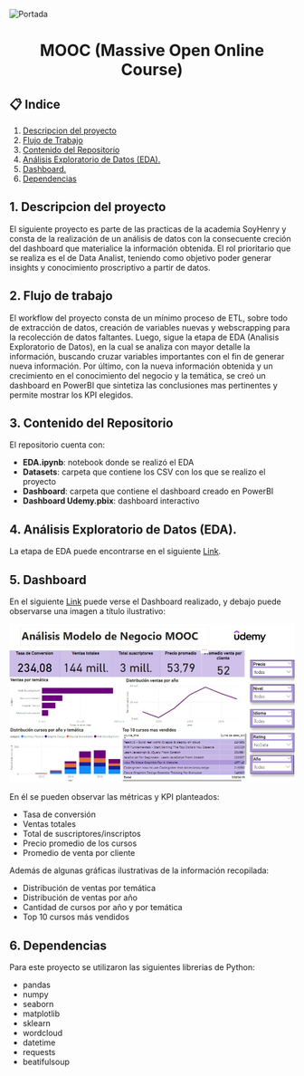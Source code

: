 ![Portada](https://www.dqsconsulting.com/wp-content/uploads/2021/09/como-hacer-un-analisis-de-datos.jpg)

<h1 align="center">  MOOC (Massive Open Online Course) </h1>

## 📋 Indice
1. [Descripcion del proyecto](#descripcion)
2. [Flujo de Trabajo](#workflow)
3. [Contenido del Repositorio](#con)
4. [Análisis Exploratorio de Datos (EDA).](#eda)
5. [Dashboard.](#dash)
6. [Dependencias](#depen)


## 1. Descripcion del proyecto <a name="descripcion"></a>

El siguiente proyecto es parte de las practicas de la academia SoyHenry y consta de la realización de un análisis de datos con la consecuente creción del dashboard que materialice la información obtenida. El rol prioritario que se realiza es el de Data Analist, teniendo como objetivo poder generar insights y conocimiento proscriptivo a partir de datos.

## 2. Flujo de trabajo <a name="workflow"></a>

El workflow del proyecto consta de un mínimo proceso de ETL, sobre todo de extracción de datos, creación de variables nuevas y webscrapping para la recolección de datos faltantes. Luego, sigue la etapa de EDA (Analisis Exploratorio de Datos), en la cual se analiza con mayor detalle la información, buscando cruzar variables importantes con el fin de generar nueva información. Por último, con la nueva información obtenida y un crecimiento en el conocimiento del negocio y la temática, se creó un dashboard en PowerBI que sintetiza las conclusiones mas pertinentes y permite mostrar los KPI elegidos. 

## 3. Contenido del Repositorio <a name="con"></a>

El repositorio cuenta con:

+ **EDA.ipynb**: notebook donde se realizó el EDA
+ **Datasets**: carpeta que contiene los CSV con los que se realizo el proyecto
+ **Dashboard**: carpeta que contiene el dashboard creado en PowerBI
+ **Dashboard Udemy.pbix**: dashboard interactivo

## 4. Análisis Exploratorio de Datos (EDA). <a name="eda"></a>

La etapa de EDA puede encontrarse en el siguiente [Link](https://github.com/RoNovau/MOOC/blob/main/EDA.ipynb).

## 5. Dashboard <a name="dash"></a>

En el siguiente [Link](https://github.com/RoNovau/MOOC/blob/main/Dashboard/Dashboard%20Udemy.pbix) puede verse el Dashboard realizado, y debajo puede observarse una imagen a título ilustrativo: 

![Dashboard](https://github.com/RoNovau/MOOC/blob/main/assets/Dashboard_img.jpeg)

En él se pueden observar las métricas y KPI planteados:

* Tasa de conversión
* Ventas totales
* Total de suscriptores/inscriptos
* Precio promedio de los cursos
* Promedio de venta por cliente

Además de algunas gráficas ilustrativas de la información recopilada:

* Distribución de ventas por temática
* Distribución de ventas por año
* Cantidad de cursos por año y por temática
* Top 10 cursos más vendidos

## 6. Dependencias <a name="depen"></a>

Para este proyecto se utilizaron las siguientes librerias de Python:

- pandas
- numpy
- seaborn
- matplotlib
- sklearn
- wordcloud
- datetime
- requests
- beatifulsoup
